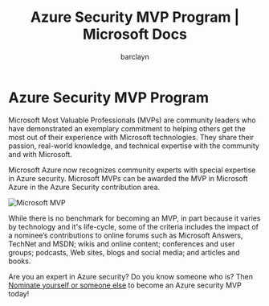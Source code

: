 ﻿---
title: Azure Security MVP Program | Microsoft Docs
description: The article provides an overview of the Azure Security contribution area in the MVP Program.
services: security
documentationcenter: na
author: barclayn
manager: Mbaldwin
editor: TomSh

ms.assetid: 34f4bdf0-7332-4c4a-b186-05263da700cf
ms.service: security
ms.devlang: na
ms.topic: article
ms.tgt_pltfrm: na
ms.workload: na
ms.date: 04/26/2018
ms.author: barclayn

---
# Azure Security MVP Program

Microsoft Most Valuable Professionals (MVPs) are community leaders who have demonstrated an exemplary commitment to helping others get the most out of their experience with Microsoft technologies. They share their passion, real-world knowledge, and technical expertise with the community and with Microsoft.

Microsoft Azure now recognizes community experts with special expertise in Azure security. Microsoft MVPs can be awarded the MVP in Microsoft Azure in the Azure Security contribution area.

![Microsoft MVP](./media/azure-security-mvp/azure-security-mvp-fig1.png)

While there is no benchmark for becoming an MVP, in part because it varies by technology and it's life-cycle, some of the criteria includes the impact of a nominee’s contributions to online forums such as Microsoft Answers, TechNet and MSDN; wikis and online content; conferences and user groups; podcasts, Web sites, blogs and social media; and articles and books.

Are you an expert in Azure security? Do you know someone who is? Then [Nominate yourself or someone else](https://mvp.microsoft.com/Nomination/nominate-an-mvp) to become an Azure security MVP today!
